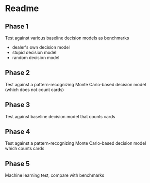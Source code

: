 # Readme

## Phase 1
Test against various baseline decision models as benchmarks 
- dealer's own decision model 
- stupid decision model 
- random decision model 

## Phase 2 
Test against a pattern-recognizing Monte Carlo-based decision model (which does not count cards) 

## Phase 3
Test against baseline decision model that counts cards 

## Phase 4 
Test against a pattern-recognizing Monte Carlo-based decision model which counts cards 

## Phase 5 
Machine learning test, compare with benchmarks 



